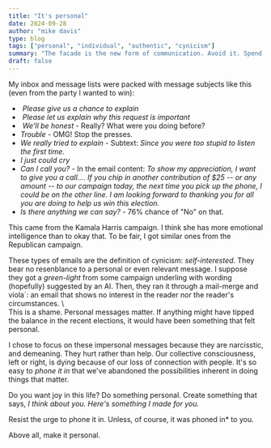 ```yaml
---
title: "It's personal" 
date: 2024-09-28
author: "mike davis"
type: blog
tags: ["personal", "individual", "authentic", "cynicism"]
summary: "The facade is the new form of communication. Avoid it. Spend the time  to do something truly personal."
draft: false
---
```

My inbox and message lists were packed with message subjects like this (even from the party I wanted to win):
- *‌ Please give us a chance to explain* 
- *‌ Please let us explain why this request is important*
- *‌ We’ll be honest* - Really? What were you doing before?
- *Trouble* - OMG! Stop the presses. 
- *‌We really tried to explain* - Subtext: *Since you were too stupid to listen the first time.* 
- *I just could cry*
- *‌Can I call you?* - In the email content: *‌To show my appreciation, I want to give you a call.... If you chip in another contribution of $25 -- or any amount -- to our campaign today, the next time you pick up the phone, I could be on the other line. I am looking forward to thanking you for all you are doing to help us win this election.*
- *Is there anything we can say?* - 76% chance of "No" on that. 

This came from the Kamala Harris campaign. I think she has more emotional intelligence than to okay that. To be fair, I got similar ones from the Republican campaign. 

These types of emails are the definition of cynicism: *self-interested*. They bear no resenblance to a personal or even relevant message. I suppose they got a *green-light* from some campaign underling with wording (hopefully) suggested by an AI. Then, they ran it through a mail-merge and viola`: an email that shows no interest in the reader nor the reader's circumstances. \ 
\
This is a shame. Personal messages matter. If anything might have tipped the balance in the recent elections, it would have been something that felt personal. 

I chose to focus on these impersonal messages because they are narcisstic, and demeaning. They hurt rather than help. Our collective consciousness, left or right, is dying because of our loss of connection with people. It's so easy to *phone it in* that we've abandoned the possibilities inherent in doing things that matter. 

Do you want joy in this life? Do something personal. Create something that says, *I think about you. Here's something I made for you.* 

Resist the urge to phone it in. Unless, of course, it was phoned in* to you.

Above all, make it personal. 